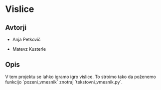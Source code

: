 # Vislice

## Avtorji

* Anja Petkovič


* Matevz Kusterle

## Opis

V tem projektu se lahko igramo igro vislice. To stroimo tako da poženemo funkcijo ´pozeni_vmesnik´ znotraj ´tekstovni_vmesnik.py´.
